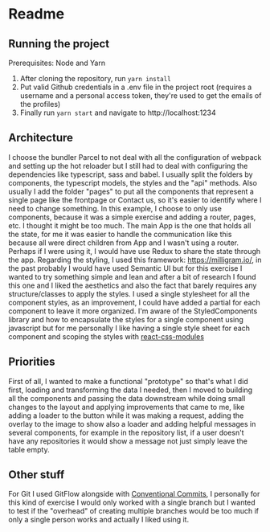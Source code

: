 #  Readme
## Running the project
Prerequisites: Node and Yarn
 1. After cloning the repository, run `yarn install`
 2. Put valid Github credentials in a .env file in the project root (requires a username and a personal access token, they're used to get the emails of the profiles)
 3. Finally run `yarn start` and navigate to http://localhost:1234
## Architecture
I choose the bundler Parcel to not deal with all the configuration of webpack and setting up the hot reloader but I still had to deal with configuring the dependencies like typescript, sass and babel. I usually split the folders by components, the typescript models, the styles and the "api" methods. Also usually I add the folder "pages" to put all the components that represent a single page like the frontpage or Contact us, so it's easier to identify where I need to change something. In this example, I choose to only use components, because it was a simple exercise and adding a router, pages, etc. I thought it might be too much. The main App is the one that holds all the state, for me it was easier to handle the communication like this because all were direct children from App and I wasn't using a router. Perhaps if I were using it, I would have use Redux to share the state through the app.
Regarding the styling, I used this framework: https://milligram.io/, in the past probably I would have used Semantic UI but for this exercise I wanted to try something simple and lean and after a bit of research I found this one and I liked the aesthetics and also the fact that barely requires any structure/classes to apply the styles. I used a single stylesheet for all the component styles, as an improvement,  I could have added a partial for each component to leave it more organized. I'm aware of the StyledComponents library and how to encapsulate the styles for a single component using javascript but for me personally I like having a single style sheet for each component and scoping the styles with [react-css-modules](https://github.com/gajus/react-css-modules)
## Priorities
First of all, I wanted to make a functional "prototype" so that's what I did first, loading and transforming the data I needed, then I moved to building all the components and passing the data downstream while doing small changes to the layout and applying improvements that came to me, like adding a loader to the button while it was making a request, adding the overlay to the image to show also a loader and adding helpful messages in several components, for example in the repository list, if a user doesn't have any repositories it would show a message not just simply leave the table empty.
## Other stuff
For Git I used GitFlow alongside with [Conventional Commits](https://www.conventionalcommits.org/en/v1.0.0/), I personally for this kind of exercise I would only worked with a single branch but I wanted to test if the "overhead" of creating multiple branches would be too much if only a single person works and actually I liked using it.
